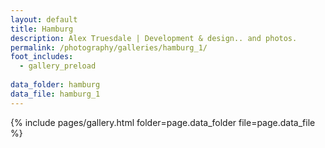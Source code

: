 ```yaml
---
layout: default
title: Hamburg
description: Alex Truesdale | Development & design.. and photos.
permalink: /photography/galleries/hamburg_1/
foot_includes:
  - gallery_preload
  
data_folder: hamburg
data_file: hamburg_1
---
```

{% include pages/gallery.html folder=page.data_folder file=page.data_file %}
